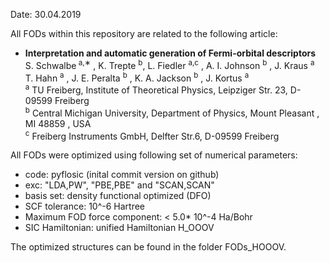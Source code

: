 Date: 30.04.2019 

All FODs within this repository are related to the following article:   

* **Interpretation and automatic generation of Fermi-orbital descriptors**  
S. Schwalbe<sup> a,∗</sup> , K. Trepte <sup>b</sup>, L. Fiedler <sup>a,c</sup> , A. I. Johnson <sup>b</sup> , J. Kraus <sup>a</sup>   
 T. Hahn <sup>a</sup> , J. E. Peralta <sup>b</sup> , K. A. Jackson <sup>b</sup> , J. Kortus <sup>a</sup>  
  <sup>a</sup> TU Freiberg, Institute of Theoretical Physics, Leipziger Str. 23, D-09599 Freiberg  
  <sup>b</sup> Central Michigan University, Department of Physics, Mount Pleasant , MI 48859 , USA  
  <sup>c</sup> Freiberg Instruments GmbH, Delfter Str.6, D-09599 Freiberg  

All FODs were optimized using following set of numerical parameters: 

* code: pyflosic (inital commit version on github)
* exc: "LDA,PW", "PBE,PBE" and "SCAN,SCAN" 
* basis set: density functional optimized (DFO)
* SCF tolerance: 10^-6 Hartree
* Maximum FOD force component: < 5.0* 10^-4 Ha/Bohr
* SIC Hamiltonian: unified Hamiltonian H_OOOV

The optimized structures can be found in the folder FODs_HOOOV.

